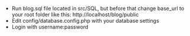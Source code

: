 
* Run blog.sql file located in src/SQL, but before that change base_url to your root folder like this: http://localhost/blog/public
* Edit config/database.config.php  with your database settings
* Login with username:password
